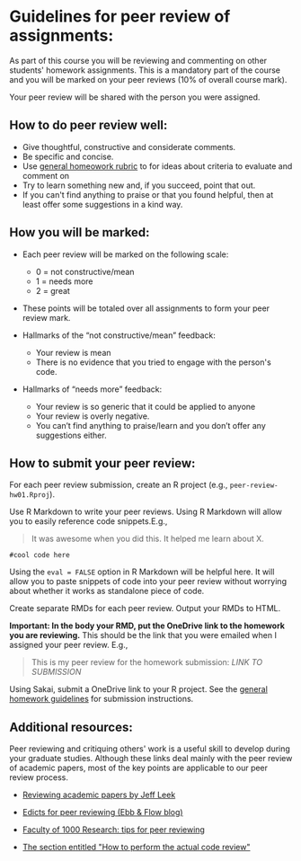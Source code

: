 # Guidelines for peer review of assignments: 

 As part of this course you will be reviewing and commenting on other students' homework assignments. This is a mandatory part of the course and you will be marked on your peer reviews (10% of overall course mark). 

Your peer review will be shared with the person you were assigned. 

## How to do peer review well: 

  * Give thoughtful, constructive and considerate comments. 
  * Be specific and concise.
  * Use [general homeowork rubric](general-rubric.md) to for ideas about criteria to evaluate and comment on
  * Try to learn something new and, if you succeed, point that out.
  * If you can't find anything to praise or that you found helpful, then at least offer some suggestions in a kind way.

## How you will be marked: 

* Each peer review will be marked on the following scale: 
    * 0 = not constructive/mean
    * 1 = needs more
    * 2 = great  

* These points will be totaled over all assignments to form your peer review mark.

* Hallmarks of the “not constructive/mean” feedback:
    * Your review is mean
    * There is no evidence that you tried to engage with the person's code.
    
* Hallmarks of “needs more” feedback:
    * Your review is so generic that it could be applied to anyone
    * Your review is overly negative.
    * You can’t find anything to praise/learn and you don’t offer any suggestions either.

## How to submit your peer review:

For each peer review submission, create an R project (e.g., `peer-review-hw01.Rproj`). 

Use R Markdown to write your peer reviews. Using R Markdown will allow you to easily reference code snippets.E.g., 

> It was awesome when you did this. It helped me learn about X.

```
#cool code here
```
 
Using the `eval = FALSE` option in R Markdown will be helpful here. It will allow you to paste snippets of code into your peer review without worrying about whether it works as standalone piece of code.  
 
Create separate RMDs for each peer review. Output your RMDs to HTML. 

**Important: In the body your RMD, put the OneDrive link to the homework you are reviewing.** This should be the link that you were emailed when I assigned your peer review. E.g.,

> This is my peer review for the homework submission: *LINK TO SUBMISSION*

Using Sakai, submit a OneDrive link to your R project. See the [general homework guidelines](hw00_homework-guidelines.md) for submission instructions. 

## Additional resources:

Peer reviewing and critiquing others' work is a useful skill to develop during your graduate studies. Although these links deal mainly with the peer review of academic papers, most of the key points are applicable to our peer review process.

* [Reviewing academic papers by Jeff Leek](https://github.com/jtleek/reviews/blob/master/README.md)

* [Edicts for peer reviewing (Ebb & Flow blog)](http://evol-eco.blogspot.ca/2014/09/edicts-for-peer-reviewing.html)

* [Faculty of 1000 Research: tips for peer reviewing](http://f1000research.com/peer-reviewing-tips)

* [The section entitled "How to perform the actual code review"](http://zonca.github.io/2014/08/code-review-for-scientific-computing.html)
